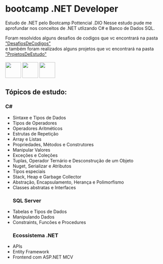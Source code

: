 # bootcamp .NET Developer
Estudo de .NET pelo Bootcamp Pottencial .DIO
Nesse estudo pude me aprofundar nos conceitos de .NET utlizando C#
e Banco de Dados SQL.

Foram resolvidos alguns desafios de codigos que vc encontrará na pasta <a href="https://github.com/paulodiasred/bootcamp-Pottencial-.NET-Developer/tree/main/DesafiosDeCodigos">"DesafiosDeCodigos"</a><br>
e também foram realizados alguns projetos que vc encontrará na pasta <a href="https://github.com/paulodiasred/bootcamp-Pottencial-.NET-Developer/tree/main/ProjetosDeEstudo">"ProjetosDeEstudo"</a><br><br>
<img width="50" height="50" src="https://cdn.jsdelivr.net/gh/devicons/devicon@latest/icons/dot-net/dot-net-plain-wordmark.svg"/>
<img width="50" height="50" src="https://cdn.jsdelivr.net/gh/devicons/devicon@latest/icons/csharp/csharp-original.svg"/>
<img width="50" height="50" src="https://cdn.jsdelivr.net/gh/devicons/devicon@latest/icons/azuresqldatabase/azuresqldatabase-original.svg"/>

## Tópicos de estudo:
### C#
<ul>
<li>Sintaxe e Tipos de Dados</li>
<li>Tipos de Operadores</li>
<li>Operadores Aritméticos</li>
<li>Estrutas de Repetição</li>
<li>Array e Listas</li>  
<li>Propriedades, Métodos e Construtores</li>
<li>Manipular Valores</li>
<li>Exceções e Coleções</li>
<li>Tuplas, Operador Ternário e Desconstrução de um Objeto</li>
<li>Nuget, Serializar e Atributos</li>
<li>Tipos especiais</li>
<li>Stack, Heap e Garbage Collector</li>
<li>Abstração, Encapsulamento, Herança e Polimorfismo</li>
<li>Classes abstratas e Interfaces</li>

### SQL Server

<li>Tabelas e Tipos de Dados</li>
<li>Manipulando Dados</li>
<li>Constraints, Funcões e Procedures</li>

### Ecossistema .NET

<li>APIs</li>
<li>Entity Framework</li>
<li>Frontend com ASP.NET MCV</li>
</ul>  
